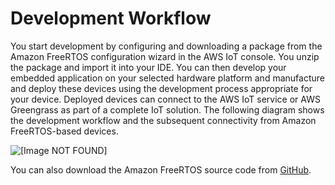 # Development Workflow<a name="development-workflow"></a>

You start development by configuring and downloading a package from the Amazon FreeRTOS configuration wizard in the AWS IoT console\. You unzip the package and import it into your IDE\. You can then develop your embedded application on your selected hardware platform and manufacture and deploy these devices using the development process appropriate for your device\. Deployed devices can connect to the AWS IoT service or AWS Greengrass as part of a complete IoT solution\. The following diagram shows the development workflow and the subsequent connectivity from Amazon FreeRTOS\-based devices\.

![\[Image NOT FOUND\]](http://docs.aws.amazon.com/freertos/latest/userguide/images/workflow.png)

You can also download the Amazon FreeRTOS source code from [GitHub](https://github.com/aws/amazon-freertos)\.